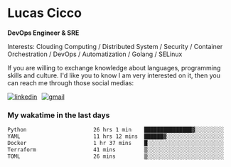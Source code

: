 # Lucas Cicco

**DevOps Engineer & SRE**

Interests: Clouding Computing / Distributed System / Security / Container Orchestration / DevOps / Automatization / Golang / SELinux

If you are willing to exchange knowledge about languages, programming skills and culture. I'd like you to know I am very interested on it, then you can reach me through those social medias:

<div style="display: flex; align-items: center; gap: 10px;">
  <a href="https://www.linkedin.com/in/lucas-vitor-de-cicco" target="_blank">
    <img
      src="https://img.shields.io/badge/-LinkedIn-%230077B5?style=for-the-badge&logo=linkedin&logoColor=white"
      alt="linkedin"
      target="_blank" 
    />
  </a>
  <a href="mailto:lucasvitorx1@gmail.com">
      <img
        src="https://img.shields.io/badge/-Gmail-%23333?style=for-the-badge&logo=gmail&logoColor=white"
        alt="gmail"
        target="_blank"
      />
  </a>
</div>

### My wakatime in the last days

<!--START_SECTION:waka-->

```txt
Python                     26 hrs 1 min    ███████████████▓░░░░░░░░░   62.52 %
YAML                       11 hrs 12 mins  ██████▓░░░░░░░░░░░░░░░░░░   26.91 %
Docker                     1 hr 37 mins    █░░░░░░░░░░░░░░░░░░░░░░░░   03.91 %
Terraform                  41 mins         ▒░░░░░░░░░░░░░░░░░░░░░░░░   01.67 %
TOML                       26 mins         ▒░░░░░░░░░░░░░░░░░░░░░░░░   01.04 %
```

<!--END_SECTION:waka-->
